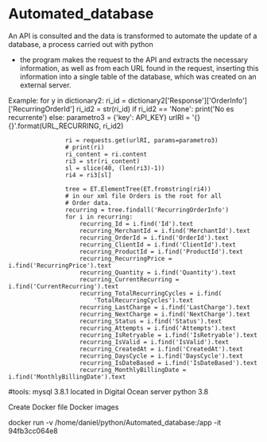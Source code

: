 # Automated_database
An API is consulted and the data is transformed to automate the update of a database, a process carried out with python

- the program makes the request to the API and extracts the necessary information, as well as from each URL found in the request, inserting this information into a single table of the database, which was created on an external server.

Example:
for y in dictionary2:
                ri_id = dictionary2['Response']['OrderInfo']['RecurringOrderId']
                ri_id2 = str(ri_id)
                if ri_id2 == 'None':
                    print('No es recurrente')
                else:
                    parametro3 = {'key': API_KEY}
                    urlRI = '{}{}'.format(URL_RECURRING, ri_id2)

                    ri = requests.get(urlRI, params=parametro3)
                    # print(ri)
                    ri_content = ri.content
                    ri3 = str(ri_content)
                    sl = slice(40, (len(ri3)-1))
                    ri4 = ri3[sl]

                    tree = ET.ElementTree(ET.fromstring(ri4))
                    # in our xml file Orders is the root for all
                    # Order data.
                    recurring = tree.findall('RecurringOrderInfo')
                    for i in recurring:
                        recurring_Id = i.find('Id').text
                        recurring_MerchantId = i.find('MerchantId').text
                        recurring_OrderId = i.find('OrderId').text
                        recurring_ClientId = i.find('ClientId').text
                        recurring_ProductId = i.find('ProductId').text
                        recurring_RecurringPrice = i.find('RecurringPrice').text
                        recurring_Quantity = i.find('Quantity').text
                        recurring_CurrentRecurring = i.find('CurrentRecurring').text
                        recurring_TotalRecurringCycles = i.find(
                            'TotalRecurringCycles').text
                        recurring_LastCharge = i.find('LastCharge').text
                        recurring_NextCharge = i.find('NextCharge').text
                        recurring_Status = i.find('Status').text
                        recurring_Attempts = i.find('Attempts').text
                        recurring_IsRetryable = i.find('IsRetryable').text
                        recurring_IsValid = i.find('IsValid').text
                        recurring_CreatedAt = i.find('CreatedAt').text
                        recurring_DaysCycle = i.find('DaysCycle').text
                        recurring_IsDateBased = i.find('IsDateBased').text
                        recurring_MonthlyBillingDate = i.find('MonthlyBillingDate').text

#tools:
mysql 3.8.1 located in Digital Ocean server
python 3.8


Create Docker file
Docker images

docker run -v /home/daniel/python/Automated_database:/app -it 94fb3cc064e8